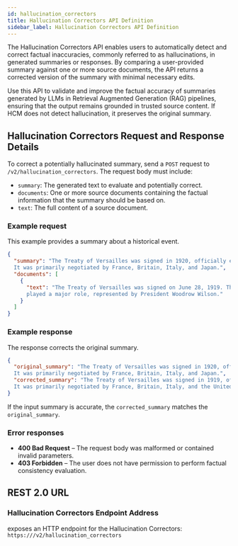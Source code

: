 ```yaml
---
id: hallucination_correctors
title: Hallucination Correctors API Definition
sidebar_label: Hallucination Correctors API Definition
---
```


The Hallucination Correctors API enables users to automatically 
detect and correct factual inaccuracies, commonly referred to as 
hallucinations, in generated summaries or responses. By comparing a 
user-provided summary against one or more source documents, the API returns a 
corrected version of the summary with minimal necessary edits.

Use this API to validate and improve the factual accuracy of summaries 
generated by LLMs in Retrieval Augmented Generation (RAG) pipelines, ensuring 
that the output remains grounded in trusted source content. If HCM does not 
detect hallucination, it preserves the original summary.


## Hallucination Correctors Request and Response Details

To correct a potentially hallucinated summary, send a `POST` request to 
`/v2/hallucination_correctors`. The request body must include:
* `summary`: The generated text to evaluate and potentially correct.
* `documents`: One or more source documents containing the factual information that 
  the summary should be based on.
* `text`: The full content of a source document.


### Example request

This example provides a summary about a historical event.

```json
{
  "summary": "The Treaty of Versailles was signed in 1920, officially ending World War I. 
  It was primarily negotiated by France, Britain, Italy, and Japan.",
  "documents": [
    {
      "text": "The Treaty of Versailles was signed on June 28, 1919. The United States 
      played a major role, represented by President Woodrow Wilson."
    }
  ]
}
```
### Example response

The response corrects the original summary.

```json
{
  "original_summary": "The Treaty of Versailles was signed in 1920, officially ending World War I. 
  It was primarily negotiated by France, Britain, Italy, and Japan.",
  "corrected_summary": "The Treaty of Versailles was signed in 1919, officially ending World War I. 
  It was primarily negotiated by France, Britain, Italy, and the United States."
}
```

If the input summary is accurate, the `corrected_summary` matches the `original_summary`.

### Error responses

* **400 Bad Request** – The request body was malformed or contained invalid 
  parameters.
* **403 Forbidden** – The user does not have permission to perform factual 
  consistency evaluation.


## REST 2.0 URL

### Hallucination Correctors Endpoint Address

<Config v="names.product"/> exposes an HTTP endpoint for the Hallucination Correctors:
<code>https://<Config v="domains.rest.indexing"/>/v2/hallucination_correctors</code>
